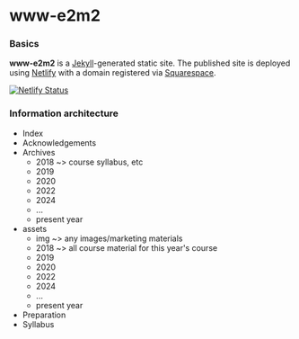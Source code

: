 # www-e2m2

### Basics

**www-e2m2** is a [Jekyll](https://jekyllrb.com/)-generated static site. The published site is deployed using [Netlify](https://netlify.com) with a domain registered via [Squarespace](https://domains.squarespace.com).

[![Netlify Status](https://api.netlify.com/api/v1/badges/6115606f-755e-4d93-8662-a7bb0d56d742/deploy-status)](https://app.netlify.com/sites/e2m2/deploys)

### Information architecture

- Index
- Acknowledgements
- Archives
  - 2018 ~> course syllabus, etc
  - 2019
  - 2020
  - 2022
  - 2024
  - ...
  - present year
- assets
  - img ~> any images/marketing materials
  - 2018 ~> all course material for this year's course
  - 2019
  - 2020
  - 2022
  - 2024
  - ...
  - present year
- Preparation
- Syllabus
